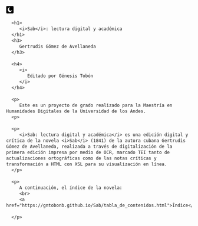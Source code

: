 
   <head>
      <link rel="stylesheet" href="css/index.css"/>
      <title>Sab</title>
   </head>
   <body>
      <a href="https://gntobonb.github.io/Sab/b-index.html"><img src="css/img/modo-oscuro.png"/></a>




      <h1>
         <i>Sab</i>: lectura digital y académica
      </h1>
      <h3>
         Gertrudis Gómez de Avellaneda
      </h3>

      <h4>
         <i>
            Editado por Génesis Tobón
         </i>
      </h4>

      <p>
         Este es un proyecto de grado realizado para la Maestría en Humanidades Digitales de la Universidad de los Andes.
      <p>

      <p>
         <i>Sab: lectura digital y académica</i> es una edición digital y crítica de la novela <i>Sab</i> (1841) de la autora cubana Gertrudis Gómez de Avellaneda, realizada a través de digitalización de la primera edición impresa por medio de OCR, marcado TEI tanto de actualizaciones ortográficas como de las notas críticas y transformación a HTML con XSL para su visualización en línea.
      </p>

      <p>
         A continuación, el índice de la novela:
         <br>
         <a href="https://gntobonb.github.io/Sab/tabla_de_contenidos.html">Índice</a>

      </p>

